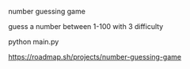 number guessing game

guess a number between 1-100 with 3 difficulty

python main.py

https://roadmap.sh/projects/number-guessing-game
